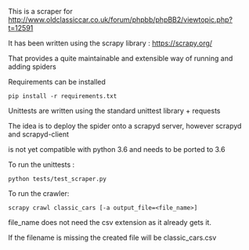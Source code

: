 This is a scraper for http://www.oldclassiccar.co.uk/forum/phpbb/phpBB2/viewtopic.php?t=12591

It has been written using the scrapy library : https://scrapy.org/

That provides a quite maintainable and extensible way of running and adding spiders

Requirements can be installed

```
pip install -r requirements.txt
```

Unittests are written using the standard unittest library + requests


The idea is to deploy the spider onto a scrapyd server, however scrapyd and scrapyd-client

is not yet compatible with python 3.6 and needs to be ported to 3.6

To run the unittests :

```
python tests/test_scraper.py
```

To run the crawler:

```
scrapy crawl classic_cars [-a output_file=<file_name>]
```

file_name does not need the csv extension as it already gets it. 

If the filename is missing the created file will be classic_cars.csv
